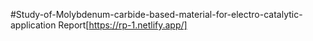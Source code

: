 #Study-of-Molybdenum-carbide-based-material-for-electro-catalytic-application
Report[https://rp-1.netlify.app/]

